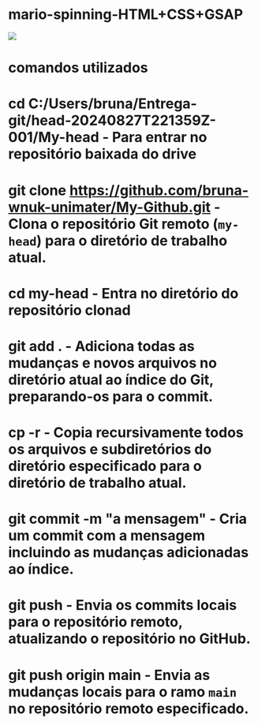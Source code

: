 # mario-spinning-HTML+CSS+GSAP



![](mario.gif)

# comandos utilizados
# cd C:/Users/bruna/Entrega-git/head-20240827T221359Z-001/My-head - Para entrar no repositório baixada do drive
# git clone https://github.com/bruna-wnuk-unimater/My-Github.git - Clona o repositório Git remoto (`my-head`) para o diretório de trabalho atual.
# cd my-head - Entra no diretório do repositório clonad
# git add . - Adiciona todas as mudanças e novos arquivos no diretório atual ao índice do Git, preparando-os para o commit.
# cp -r - Copia recursivamente todos os arquivos e subdiretórios do diretório especificado para o diretório de trabalho atual.
# git commit -m "a mensagem"    - Cria um commit com a mensagem incluindo as mudanças adicionadas ao índice.
# git push - Envia os commits locais para o repositório remoto, atualizando o repositório no GitHub.
# git push origin main - Envia as mudanças locais para o ramo `main` no repositório remoto especificado.
